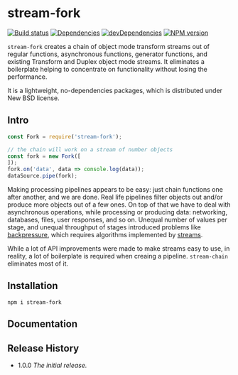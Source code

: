 # stream-fork

[![Build status][travis-image]][travis-url]
[![Dependencies][deps-image]][deps-url]
[![devDependencies][dev-deps-image]][dev-deps-url]
[![NPM version][npm-image]][npm-url]

`stream-fork` creates a chain of object mode transform streams out of regular functions, asynchronous functions, generator functions, and existing Transform and Duplex object mode streams. It eliminates a boilerplate helping to concentrate on functionality without losing the performance.

It is a lightweight, no-dependencies packages, which is distributed under New BSD license.

## Intro

```js
const Fork = require('stream-fork');

// the chain will work on a stream of number objects
const fork = new Fork([
]);
fork.on('data', data => console.log(data));
dataSource.pipe(fork);
```

Making processing pipelines appears to be easy: just chain functions one after another, and we are done. Real life pipelines filter objects out and/or produce more objects out of a few ones. On top of that we have to deal with asynchronous operations, while processing or producing data: networking, databases, files, user responses, and so on. Unequal number of values per stage, and unequal throughput of stages introduced problems like [backpressure](https://nodejs.org/en/docs/guides/backpressuring-in-streams/), which requires algorithms implemented by [streams](https://nodejs.org/api/stream.html).

While a lot of API improvements were made to make streams easy to use, in reality, a lot of boilerplate is required when creaing a pipeline. `stream-chain` eliminates most of it.

## Installation

```
npm i stream-fork
```

## Documentation


## Release History

- 1.0.0 *The initial release.*

[npm-image]:      https://img.shields.io/npm/v/stream-fork.svg
[npm-url]:        https://npmjs.org/package/stream-fork
[deps-image]:     https://img.shields.io/david/uhop/stream-fork.svg
[deps-url]:       https://david-dm.org/uhop/stream-fork
[dev-deps-image]: https://img.shields.io/david/dev/uhop/stream-fork.svg
[dev-deps-url]:   https://david-dm.org/uhop/stream-fork?type=dev
[travis-image]:   https://img.shields.io/travis/uhop/stream-fork.svg
[travis-url]:     https://travis-ci.org/uhop/stream-fork
